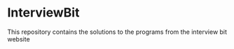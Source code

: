 # InterviewBit
This repository contains the solutions to the programs from the interview bit website
